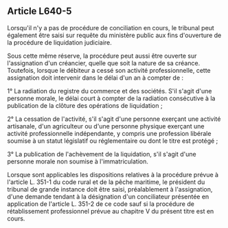 Article L640-5
----
Lorsqu'il n'y a pas de procédure de conciliation en cours, le tribunal peut
également être saisi sur requête du ministère public aux fins d'ouverture de la
procédure de liquidation judiciaire.

Sous cette même réserve, la procédure peut aussi être ouverte sur l'assignation
d'un créancier, quelle que soit la nature de sa créance. Toutefois, lorsque le
débiteur a cessé son activité professionnelle, cette assignation doit intervenir
dans le délai d'un an à compter de :

1° La radiation du registre du commerce et des sociétés. S'il s'agit d'une
personne morale, le délai court à compter de la radiation consécutive à la
publication de la clôture des opérations de liquidation ;

2° La cessation de l'activité, s'il s'agit d'une personne exerçant une activité
artisanale, d'un agriculteur ou d'une personne physique exerçant une activité
professionnelle indépendante, y compris une profession libérale soumise à un
statut législatif ou réglementaire ou dont le titre est protégé ;

3° La publication de l'achèvement de la liquidation, s'il s'agit d'une personne
morale non soumise à l'immatriculation.

Lorsque sont applicables les dispositions relatives à la procédure prévue à
l'article L. 351-1 du code rural et de la pêche maritime, le président du
tribunal de grande instance doit être saisi, préalablement à l'assignation,
d'une demande tendant à la désignation d'un conciliateur présentée en
application de l'article L. 351-2 de ce code sauf si la procédure de
rétablissement professionnel prévue au chapitre V du présent titre est en cours.
